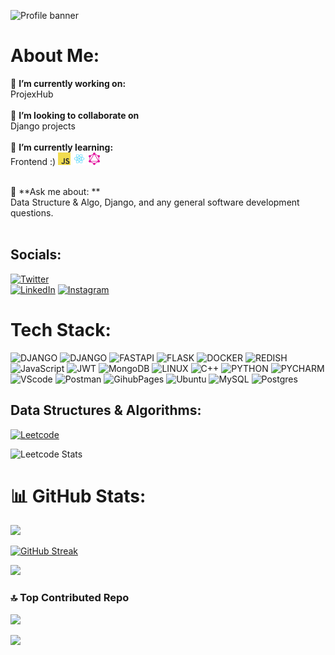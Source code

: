
![Profile banner](https://media.licdn.com/dms/image/D5616AQFF2hXacwykFQ/profile-displaybackgroundimage-shrink_350_1400/0/1703315596552?e=1709164800&v=beta&t=xtlVsKyEB6dPyv7hYV3X_E_4WZSGSNDTUZRfJTE6aCw)


#  About Me:
🔭 **I’m currently working on:**  <br> ProjexHub <br>
<br>👯 **I’m looking to collaborate on**  <br>Django projects<br>
<br>🌱 **I’m currently learning:**  <br>
Frontend :) 
<code><img height="20" alt="javascript" src="https://raw.githubusercontent.com/github/explore/80688e429a7d4ef2fca1e82350fe8e3517d3494d/topics/javascript/javascript.png"></code>
<code><img height="20" alt="react" src="https://raw.githubusercontent.com/github/explore/80688e429a7d4ef2fca1e82350fe8e3517d3494d/topics/react/react.png"></code>
<code><img height="20" alt="graphql" src="https://raw.githubusercontent.com/github/explore/5c058a388828bb5fde0bcafd4bc867b5bb3f26f3/topics/graphql/graphql.png"></code>
<br>

<br>💬 **Ask me about: **  <br>Data Structure & Algo, Django, and any general software development questions.<br><br>


##  Socials:
[![Twitter](https://img.shields.io/badge/Twitter-%231DA1F2.svg?logo=Twitter&logoColor=white)](https://twitter.com/darkneux)  
[![LinkedIn](https://img.shields.io/badge/LinkedIn-%230077B5.svg?logo=linkedin&logoColor=white)](https://www.linkedin.com/in/vivek-tewary/)
[![Instagram](https://img.shields.io/badge/Instagram-%23E4405F.svg?logo=Instagram&logoColor=white)](https://www.instagram.com/vivek_tiwarei/)

#  Tech Stack:

![DJANGO](https://img.shields.io/badge/Django-092E20?style=for-the-badge&logo=django&logoColor=white)
![DJANGO](https://img.shields.io/badge/django%20rest-ff1709?style=for-the-badge&logo=django&logoColor=white)
![FASTAPI](https://img.shields.io/badge/fastapi-109989?style=for-the-badge&logo=FASTAPI&logoColor=white)
![FLASK](https://img.shields.io/badge/Flask-000000?style=for-the-badge&logo=flask&logoColor=white)
![DOCKER](https://img.shields.io/badge/Docker-2CA5E0?style=for-the-badge&logo=docker&logoColor=white) 
![REDISH](https://img.shields.io/badge/redis-%23DD0031.svg?&style=for-the-badge&logo=redis&logoColor=white)
![JavaScript](https://img.shields.io/badge/javascript-%23323330.svg?style=for-the-badge&logo=javascript&logoColor=%23F7DF1E)
![JWT](https://img.shields.io/badge/JWT-black?style=for-the-badge&logo=JSON%20web%20tokens) 
![MongoDB](https://img.shields.io/badge/MongoDB-%234ea94b.svg?style=for-the-badge&logo=mongodb&logoColor=white) 
![LINUX](https://img.shields.io/badge/Linux-FCC624?style=for-the-badge&logo=linux&logoColor=black)
![C++](https://img.shields.io/badge/C%2B%2B-00599C?style=for-the-badge&logo=c%2B%2B&logoColor=white)
![PYTHON](https://img.shields.io/badge/Python-3776AB?style=for-the-badge&logo=python&logoColor=white)
![PYCHARM](https://img.shields.io/badge/PyCharm-000000.svg?&style=for-the-badge&logo=PyCharm&logoColor=white)
![VScode](https://img.shields.io/badge/VSCode-0078D4?style=for-the-badge&logo=visual%20studio%20code&logoColor=white)
![Postman](https://img.shields.io/badge/Postman-FF6C37?style=for-the-badge&logo=Postman&logoColor=white)
![GihubPages](https://img.shields.io/badge/GitHub%20Pages-222222?style=for-the-badge&logo=GitHub%20Pages&logoColor=white)
![Ubuntu](https://img.shields.io/badge/Ubuntu-E95420?style=for-the-badge&logo=ubuntu&logoColor=white)
![MySQL](https://img.shields.io/badge/mysql-%2300f.svg?style=for-the-badge&logo=mysql&logoColor=white) 
![Postgres](https://img.shields.io/badge/postgres-%23316192.svg?style=for-the-badge&logo=postgresql&logoColor=white) 


## Data Structures & Algorithms:
[![Leetcode](https://img.shields.io/badge/-LeetCode-FFA116?style=for-the-badge&logo=LeetCode&logoColor=black)](https://leetcode.com/Darkneux/)
<br>

![Leetcode Stats](https://leetcard.jacoblin.cool/Darkneux?ext=heatmap)

# 📊 GitHub Stats:
![](https://github-readme-stats.vercel.app/api?username=darkneux&theme=tokyonight&hide_border=false&include_all_commits=false&count_private=false)<br/>

[![GitHub Streak](https://github-readme-streak-stats.herokuapp.com?user=darkneux&theme=nightowl&hide_border=false)](https://git.io/streak-stats)<br/>

![](https://github-readme-stats.vercel.app/api/top-langs/?username=darkneux&theme=vue-dark&hide_border=false&include_all_commits=false&count_private=false&layout=compact)

### 🔝 Top Contributed Repo
![](https://github-contributor-stats.vercel.app/api?username=darkneux&limit=5&theme=bear&combine_all_yearly_contributions=true)


[![](https://komarev.com/ghpvc/?username=darkneux&&style=flat-square)](https://visitcount.itsvg.in)



